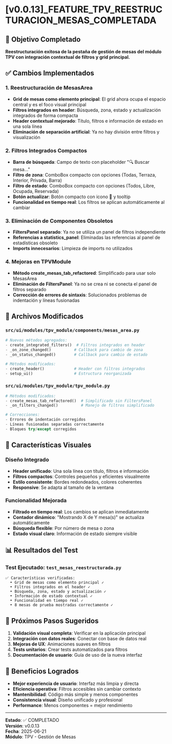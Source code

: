 # [v0.0.13]_FEATURE_TPV_REESTRUCTURACION_MESAS_COMPLETADA

## 🎯 Objetivo Completado
**Reestructuración exitosa de la pestaña de gestión de mesas del módulo TPV con integración contextual de filtros y grid principal.**

## ✅ Cambios Implementados

### 1. **Reestructuración de MesasArea**
- **Grid de mesas como elemento principal**: El grid ahora ocupa el espacio central y es el foco visual principal
- **Filtros integrados en header**: Búsqueda, zona, estado y actualización integrados de forma compacta
- **Header contextual mejorado**: Título, filtros e información de estado en una sola línea
- **Eliminación de separación artificial**: Ya no hay división entre filtros y visualización

### 2. **Filtros Integrados Compactos**
- **Barra de búsqueda**: Campo de texto con placeholder "🔍 Buscar mesa..."
- **Filtro de zona**: ComboBox compacto con opciones (Todas, Terraza, Interior, Privada, Barra)
- **Filtro de estado**: ComboBox compacto con opciones (Todos, Libre, Ocupada, Reservada)
- **Botón actualizar**: Botón compacto con icono 🔄 y tooltip
- **Funcionalidad en tiempo real**: Los filtros se aplican automáticamente al cambiar

### 3. **Eliminación de Componentes Obsoletos**
- **FiltersPanel separado**: Ya no se utiliza un panel de filtros independiente
- **Referencias a statistics_panel**: Eliminadas las referencias al panel de estadísticas obsoleto
- **Imports innecesarios**: Limpieza de imports no utilizados

### 4. **Mejoras en TPVModule**
- **Método create_mesas_tab_refactored**: Simplificado para usar solo MesasArea
- **Eliminación de FiltersPanel**: Ya no se crea ni se conecta el panel de filtros separado
- **Corrección de errores de sintaxis**: Solucionados problemas de indentación y líneas fusionadas

## 🔧 Archivos Modificados

### `src/ui/modules/tpv_module/components/mesas_area.py`
```python
# Nuevos métodos agregados:
- create_integrated_filters()  # Filtros integrados en header
- _on_zone_changed()          # Callback para cambio de zona  
- _on_status_changed()        # Callback para cambio de estado

# Métodos modificados:
- create_header()             # Header con filtros integrados
- setup_ui()                  # Estructura reorganizada
```

### `src/ui/modules/tpv_module/tpv_module.py`
```python
# Métodos modificados:
- create_mesas_tab_refactored()  # Simplificado sin FiltersPanel
- _on_filters_changed()          # Manejo de filtros simplificado

# Correcciones:
- Errores de indentación corregidos
- Líneas fusionadas separadas correctamente
- Bloques try/except corregidos
```

## 🎨 Características Visuales

### Diseño Integrado
- **Header unificado**: Una sola línea con título, filtros e información
- **Filtros compactos**: Controles pequeños y eficientes visualmente
- **Estilo consistente**: Bordes redondeados, colores coherentes
- **Responsive**: Se adapta al tamaño de la ventana

### Funcionalidad Mejorada
- **Filtrado en tiempo real**: Los cambios se aplican inmediatamente
- **Contador dinámico**: "Mostrando X de Y mesa(s)" se actualiza automáticamente
- **Búsqueda flexible**: Por número de mesa o zona
- **Estado visual claro**: Información de estado siempre visible

## 📊 Resultados del Test

### Test Ejecutado: `test_mesas_reestructurada.py`
```
✅ Características verificadas:
  • Grid de mesas como elemento principal ✓
  • Filtros integrados en el header ✓
  • Búsqueda, zona, estado y actualización ✓
  • Información de estado contextual ✓
  • Funcionalidad en tiempo real ✓
  • 8 mesas de prueba mostradas correctamente ✓
```

## 🎯 Próximos Pasos Sugeridos

1. **Validación visual completa**: Verificar en la aplicación principal
2. **Integración con datos reales**: Conectar con base de datos real
3. **Mejoras de UX**: Animaciones suaves en filtros
4. **Tests unitarios**: Crear tests automatizados para filtros
5. **Documentación de usuario**: Guía de uso de la nueva interfaz

## 🚀 Beneficios Logrados

- **Mejor experiencia de usuario**: Interfaz más limpia y directa
- **Eficiencia operativa**: Filtros accesibles sin cambiar contexto
- **Mantenibilidad**: Código más simple y menos componentes
- **Consistencia visual**: Diseño unificado y profesional
- **Performance**: Menos componentes = mejor rendimiento

---
**Estado**: ✅ COMPLETADO  
**Versión**: v0.0.13  
**Fecha**: 2025-06-21  
**Módulo**: TPV - Gestión de Mesas
